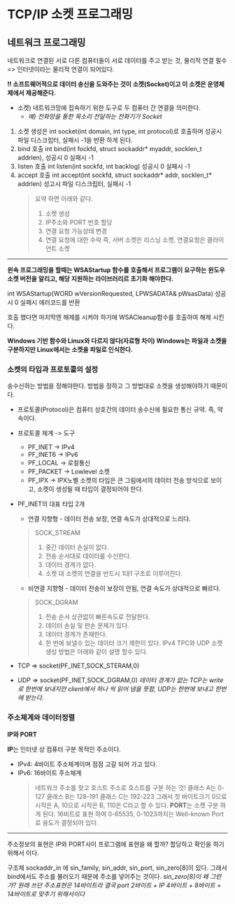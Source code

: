 # TCP/IP 소켓 프로그래밍

## 네트워크 프로그래밍

네트워크로 연결된 서로 다른 컴퓨터들이 서로 데이터를 주고 받는 것, 물리적 연결 필수 => 인터넷이라는 물리적 연결이 되어있다.

**!! 소프트웨어적으로 데이터 송신을 도와주는 것이 소켓(Socket)이고 이 소켓은 운영체제에서 제공해준다.**
* 소켓) 네트워크망에 접속하기 위한 도구로 두 컴퓨터 간 연결을 의미한다.
  * _예) 전화망을 통한 목소리 전달하는 전화기가 Socket_

1. 소켓 생성은 int socket(int domain, int type, int protocol)로 호출하며 성공시 파일 디스크립터, 실패시 -1을 반환 하게 된다.
2. bind 호출 int bind(int fockfd, struct sockaddr* myaddr, socklen_t addrlen), 성공시 0 실패시 -1
3. listen 호출 int listen(int sockfd, int backlog) 성공시 0 실패시 -1
4. accept 호출 int accept(int sockfd, struct sockaddr* addr, socklen_t* addrlen) 성고시 파일 디스크립터, 실패시 -1
   > 요약 하면 아래와 같다.
   > 1. 소켓 생성
   > 2. IP주소와 PORT 번호 할당
   > 3. 연결 요청 가능상태 변경
   > 4. 연결 요청에 대한 수락
   > 즉, 서버 소켓은 리스닝 소켓, 연결요청은 클라이언트 소켓
---
**윈속 프로그래밍을 할때는 WSAStartup 함수를 호출해서 프로그램이 요구하는 윈도우 소켓 버전을 알리고, 해당 지원하는 라이브러리르 초기화 해야한다.**

int WSAStartup(WORD wVersionRequested, LPWSADATA& pWsasData) 성공시 0 실패시 에러코드를 반환

호출 했다면 마지막엔 해제를 시켜야 하기에 WSACleanup함수를 호출하여 해제 시킨다.

**Windows 기반 함수와 Linux와 다르지 않다(자료형 차이) Windows는 파일과 소켓을 구분하지만 Linux에서는 소켓을 파일로 인식한다.**

### 소켓의 타입과 프로토콜의 설정

송수신하는 방법을 정해야한다. 방법을 정하고 그 방법대로 소켓을 생성해야하기 때문이다.
* 프로토콜(Protocol)은 컴퓨터 상호간의 데이터 송수신에 필요한 통신 규약. 즉, 약속이다.

* 프로토콜 체계 -> 도구
  * PF_INET     -> IPv4
  * PF_INET6    -> IPv6
  * PF_LOCAL    -> 로컬통신
  * PF_PACKET   -> Lowlevel 소켓
  * PF_IPX      -> IPX노벨
소켓의 타입은 큰 그림에서의 데이터 전송 방식으로 보이고, 소켓이 생성될 때 타입이 결정되어야 한다.

* PF_INET의 대표 타입 2개
  * 연결 지향형 - 데이터 전송 보장, 연결 속도가 상대적으로 느리다.
   > SOCK_STREAM
   > 1. 중간 데이터 손실이 없다.
   > 2. 전송 순서대로 데이터를 수신한다.
   > 3. 데이터 경계가 없다.
   > 4. 소켓 대 소켓의 연결을 반드시 1대1 구조로 이루어진다.  
  * 비연결 지향형 - 데이터 전송이 보장이 안됨, 연결 속도가 상대적으로 빠르다.
   > SOCK_DGRAM
   > 1. 전송 순서 상관없이 빠른속도로 전달한다.
   > 2. 데이터 손실 및 판손 문제가 있다.
   > 3. 데이터 경계가 존재한다.
   > 4. 한 번에 보낼수 있는 데이터 크기 제한이 있다.
IPv4 TPC와 UDP 소켓 생성 방법은 아래와 같이 설명 할수 있다.
* TCP => socket(PF_INET,SOCK_STERAM,0)
* UDP => socket(PF_INET,SOCK_DGRAM,0)
_데이터 경계가 없는 TCP는 write로 한번에 보내지만 client에서 하나 씩 읽어 냄을 뜻함, UDP는 한번에 보내고 한번에 받는다._

### 주소체계와 데이터정렬

**IP와 PORT** 

**IP**는 인터넷 상 컴퓨터 구분 목적인 주소이다.
* IPv4: 4바이트 주소체계이며 점점 고갈 되어 가고 있다.
* IPv6: 16바이트 주소체계
  > 네트워크 주소를 찾고 호스트 주소로 호스트를 구분 하는 것!
  > 클래스 A는 0-127
  > 클래스 B는 128-191
  > 클래스 C는 192-223
  > 그래서 첫 바이트크기 0으로 시작은 A, 10으로 시작은 B, 110은 C라고 할 수 있다.
**PORT**는 소켓 구분 하게 된다. 16비트로 표현 하여 0-65535, 0-1023까지는 Well-known Port로 용도가 결정되어 있다.
---
주소정보의 표현은 IP와 PORT사이 프로그램에 표현을 왜 할까? 할당하고 확인을 하기 위해서 이다.

구조체 sockaddr_in 에 sin_family, sin_addr, sin_port, sin_zero[8]이 있다. 그래서 bind에서도 주소를 불러오기 때문에 주소를 넣어주는 것이다.
_sin_zero[8]이 왜 그런가? 원래 쓰던 주소표현은 14바이트라 결국 port 2바이트 + IP 4바이트 + 8바이트 = 14바이트로 맞추기 위해서이다_

 
